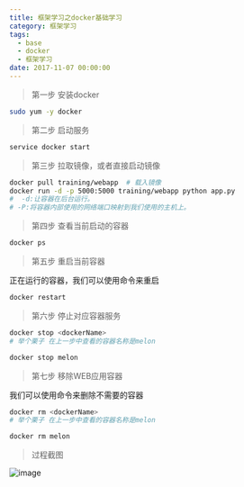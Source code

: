 ```yaml
---
title: 框架学习之docker基础学习
category: 框架学习
tags:
  - base
  - docker
  - 框架学习
date: 2017-11-07 00:00:00
---
```


> 第一步  安装docker

```bash
sudo yum -y docker
```

<!--more-->

> 第二步 启动服务

```bash
service docker start
```

> 第三步 拉取镜像，或者直接启动镜像

```bash
docker pull training/webapp  # 载入镜像
docker run -d -p 5000:5000 training/webapp python app.py
#  -d:让容器在后台运行。
# -P:将容器内部使用的网络端口映射到我们使用的主机上。
```

> 第四步 查看当前启动的容器

```bash
docker ps
```

> 第五步 重启当前容器

正在运行的容器，我们可以使用命令来重启

```bash
docker restart
```

> 第六步 停止对应容器服务

```bash
docker stop <dockerName>
# 举个栗子 在上一步中查看的容器名称是melon

docker stop melon
```

> 第七步 移除WEB应用容器

我们可以使用命令来删除不需要的容器

```bash
docker rm <dockerName>
# 举个栗子 在上一步中查看的容器名称是melon

docker rm melon
```

> 过程截图

![image](https://user-images.githubusercontent.com/18508817/37816431-057eb69a-2eae-11e8-91b7-5f34b5ee9c23.png)
